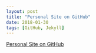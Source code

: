 ```yaml
---
layout: post
title: "Personal Site on GitHub"
date: 2018-01-30
tags: [GitHub, Jekyll]
---
```


[Personal Site on GitHub](http://jmcglone.com/guides/github-pages/)

